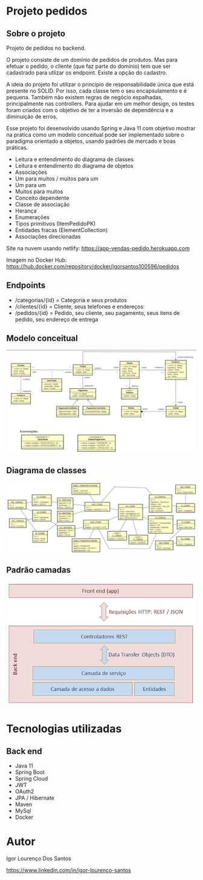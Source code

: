 # Projeto pedidos

## Sobre o projeto 

Projeto de pedidos no backend. 

O projeto consiste de um domínio de pedidos de produtos. Mas para efetuar o pedido, o cliente (que faz parte do domínio) tem que ser cadastrado para utlizar os endpoint. Existe a opção do cadastro.

A ideia do projeto foi utilizar o principio de responsabilidade única que está presente no SOLID. Por isso, cada classe tem o seu encapsulamento e é pequena. Também não existem regras de negócio espalhadas, principalmente nas controllers. Para ajudar em um melhor design, os testes foram criados com o objetivo de ter a inversão de dependência e a diminuição de erros.

Esse projeto foi desenvolvido usando Spring e Java 11 com objetivo mostrar na prática como um modelo conceitual pode ser implementado
sobre o paradigma orientado a objetos, usando padrões de mercado e boas práticas.

- Leitura e entendimento do diagrama de classes
- Leitura e entendimento do diagrama de objetos
- Associações
- Um para muitos / muitos para um
- Um para um
- Muitos para muitos
- Conceito dependente
- Classe de associação
- Herança
- Enumerações
- Tipos primitivos (ItemPedidoPK)
- Entidades fracas (ElementCollection)
- Associações direcionadas

Site na nuvem usando netlify: https://app-vendas-pedido.herokuapp.com 

Imagem no Docker Hub: https://hub.docker.com/repository/docker/igorsantos100596/pedidos 

## Endpoints

- /categorias/{id} = Categoria e seus produtos
- /clientes/{id} = Cliente, seus telefones e endereços
- /pedidos/{id} = Pedido, seu cliente, seu pagamento, seus itens de pedido, seu endereço de entrega


## Modelo conceitual
![Modelo Conceitual](https://github.com/igor-lourenco/project-vendas-pedidos/blob/main/assets/images/modelo-conceitual.png)

## Diagrama de classes
![Diagrama_classes](https://github.com/igor-lourenco/project-vendas-pedidos/blob/main/assets/images/diagrama-classes.png)

## Padrão camadas
![Modelo Conceitual](https://github.com/igor-lourenco/projeto-spring-react-vendas/blob/main/frontend/src/assets/img/padrao_camadas.png)

# Tecnologias utilizadas

## Back end
- Java 11
- Spring Boot
- Spring Cloud
- JWT
- OAuth2
- JPA / Hibernate
- Maven
- MySql
- Docker

# Autor

Igor Lourenço Dos Santos

https://www.linkedin.com/in/igor-lourenco-santos


